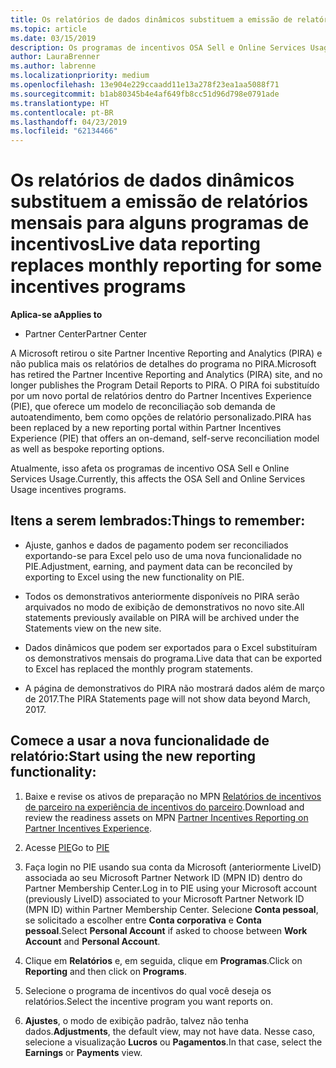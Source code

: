 ```yaml
---
title: Os relatórios de dados dinâmicos substituem a emissão de relatórios mensais para alguns programas de incentivos | Partner Center
ms.topic: article
ms.date: 03/15/2019
description: Os programas de incentivos OSA Sell e Online Services Usage agora podem obter relatórios de dados dinâmicos.
author: LauraBrenner
ms.author: labrenne
ms.localizationpriority: medium
ms.openlocfilehash: 13e904e229ccaadd11e13a278f23ea1aa5088f71
ms.sourcegitcommit: b1ab80345b4e4af649fb8cc51d96d798e0791ade
ms.translationtype: HT
ms.contentlocale: pt-BR
ms.lasthandoff: 04/23/2019
ms.locfileid: "62134466"
---
```

# <a name="live-data-reporting-replaces-monthly-reporting-for-some-incentives-programs"></a><span data-ttu-id="70344-103">Os relatórios de dados dinâmicos substituem a emissão de relatórios mensais para alguns programas de incentivos</span><span class="sxs-lookup"><span data-stu-id="70344-103">Live data reporting replaces monthly reporting for some incentives programs</span></span>

<span data-ttu-id="70344-104">**Aplica-se a**</span><span class="sxs-lookup"><span data-stu-id="70344-104">**Applies to**</span></span>

-  <span data-ttu-id="70344-105">Partner Center</span><span class="sxs-lookup"><span data-stu-id="70344-105">Partner Center</span></span>

<span data-ttu-id="70344-106">A Microsoft retirou o site Partner Incentive Reporting and Analytics (PIRA) e não publica mais os relatórios de detalhes do programa no PIRA.</span><span class="sxs-lookup"><span data-stu-id="70344-106">Microsoft has retired the Partner Incentive Reporting and Analytics (PIRA) site, and no longer publishes the Program Detail Reports to PIRA.</span></span> <span data-ttu-id="70344-107">O PIRA foi substituído por um novo portal de relatórios dentro do Partner Incentives Experience (PIE), que oferece um modelo de reconciliação sob demanda de autoatendimento, bem como opções de relatório personalizado.</span><span class="sxs-lookup"><span data-stu-id="70344-107">PIRA has been replaced by a new reporting portal within Partner Incentives Experience (PIE) that offers an on-demand, self-serve reconciliation model as well as bespoke reporting options.</span></span> 

<span data-ttu-id="70344-108">Atualmente, isso afeta os programas de incentivo OSA Sell e Online Services Usage.</span><span class="sxs-lookup"><span data-stu-id="70344-108">Currently, this affects the OSA Sell and Online Services Usage incentives programs.</span></span>

## <a name="things-to-remember"></a><span data-ttu-id="70344-109">Itens a serem lembrados:</span><span class="sxs-lookup"><span data-stu-id="70344-109">Things to remember:</span></span> 

- <span data-ttu-id="70344-110">Ajuste, ganhos e dados de pagamento podem ser reconciliados exportando-se para Excel pelo uso de uma nova funcionalidade no PIE.</span><span class="sxs-lookup"><span data-stu-id="70344-110">Adjustment, earning, and payment data can be reconciled by exporting to Excel using the new functionality on PIE.</span></span>

- <span data-ttu-id="70344-111">Todos os demonstrativos anteriormente disponíveis no PIRA serão arquivados no modo de exibição de demonstrativos no novo site.</span><span class="sxs-lookup"><span data-stu-id="70344-111">All statements previously available on PIRA will be archived under the Statements view on the new site.</span></span> 

- <span data-ttu-id="70344-112">Dados dinâmicos que podem ser exportados para o Excel substituíram os demonstrativos mensais do programa.</span><span class="sxs-lookup"><span data-stu-id="70344-112">Live data that can be exported to Excel has replaced the monthly program statements.</span></span>

- <span data-ttu-id="70344-113">A página de demonstrativos do PIRA não mostrará dados além de março de 2017.</span><span class="sxs-lookup"><span data-stu-id="70344-113">The PIRA Statements page will not show data beyond March, 2017.</span></span>
 
## <a name="start-using-the-new-reporting-functionality"></a><span data-ttu-id="70344-114">Comece a usar a nova funcionalidade de relatório:</span><span class="sxs-lookup"><span data-stu-id="70344-114">Start using the new reporting functionality:</span></span> 

1. <span data-ttu-id="70344-115">Baixe e revise os ativos de preparação no MPN [Relatórios de incentivos de parceiro na experiência de incentivos do parceiro](https://aka.ms/osareadiness ).</span><span class="sxs-lookup"><span data-stu-id="70344-115">Download and review the readiness assets on MPN [Partner Incentives Reporting on Partner Incentives Experience](https://aka.ms/osareadiness ).</span></span>

2. <span data-ttu-id="70344-116">Acesse [PIE](https://partnerincentives.microsoft.com/)</span><span class="sxs-lookup"><span data-stu-id="70344-116">Go to [PIE](https://partnerincentives.microsoft.com/)</span></span>

3. <span data-ttu-id="70344-117">Faça login no PIE usando sua conta da Microsoft (anteriormente LiveID) associada ao seu Microsoft Partner Network ID (MPN ID) dentro do Partner Membership Center.</span><span class="sxs-lookup"><span data-stu-id="70344-117">Log in to PIE using your Microsoft account (previously LiveID) associated to your Microsoft Partner Network ID (MPN ID) within Partner Membership Center.</span></span> <span data-ttu-id="70344-118">Selecione **Conta pessoal**, se solicitado a escolher entre **Conta corporativa** e **Conta pessoal**.</span><span class="sxs-lookup"><span data-stu-id="70344-118">Select **Personal Account** if asked to choose between **Work Account** and **Personal Account**.</span></span>

4. <span data-ttu-id="70344-119">Clique em **Relatórios** e, em seguida, clique em **Programas**.</span><span class="sxs-lookup"><span data-stu-id="70344-119">Click on **Reporting** and then click on **Programs**.</span></span> 

5. <span data-ttu-id="70344-120">Selecione o programa de incentivos do qual você deseja os relatórios.</span><span class="sxs-lookup"><span data-stu-id="70344-120">Select the incentive program you want reports on.</span></span> 

6. <span data-ttu-id="70344-121">**Ajustes**, o modo de exibição padrão, talvez não tenha dados.</span><span class="sxs-lookup"><span data-stu-id="70344-121">**Adjustments**, the default view, may not have data.</span></span>  <span data-ttu-id="70344-122">Nesse caso, selecione a visualização **Lucros** ou **Pagamentos**.</span><span class="sxs-lookup"><span data-stu-id="70344-122">In that case, select the **Earnings** or **Payments** view.</span></span>


 

 



